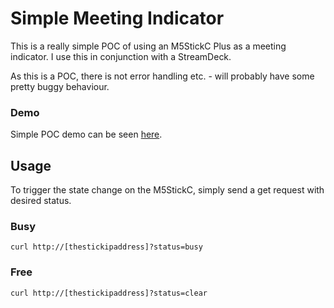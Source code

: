 # Simple Meeting Indicator

This is a really simple POC of using an M5StickC Plus as a meeting indicator. I use this in conjunction with a StreamDeck.

As this is a POC, there is not error handling etc. - will probably have some pretty buggy behaviour.

### Demo

Simple POC demo can be seen [here](https://www.tiktok.com/@cjconnor24/video/7189377546981543174?is_from_webapp=1&sender_device=pc&web_id=7194562283862918662).
## Usage

To trigger the state change on the M5StickC, simply send a get request with desired status.

### Busy
```
curl http://[thestickipaddress]?status=busy
```
### Free
```
curl http://[thestickipaddress]?status=clear
```

